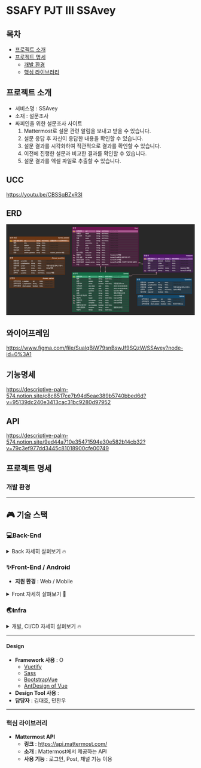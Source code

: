 # SSAFY PJT III SSAvey

## 목차

- [프로젝트 소개](#프로젝트-소개)
- [프로젝트 명세](#프로젝트-명세)
  - [개발 환경](#개발-환경)
  - [핵심 라이브러리](#핵심-라이브러리)
    <br>

## 프로젝트 소개

- 서비스명 : SSAvey
- 소재 : 설문조사
- 싸피인을 위한 설문조사 사이트
  1. Mattermost로 설문 관련 알림을 보내고 받을 수 있습니다.
  2. 설문 응답 후 자신이 응답한 내용을 확인할 수 있습니다.
  3. 설문 결과를 시각화하여 직관적으로 결과를 확인할 수 있습니다.
  4. 이전에 진행한 설문과 비교한 결과를 확인할 수 있습니다.
  5. 설문 결과를 엑셀 파일로 추출할 수 있습니다.
     <br>

## UCC
https://youtu.be/CBSSqBZxR3I
## ERD
![ERD](exec/ERD.PNG)

## 와이어프레임
https://www.figma.com/file/SualqBiW79snBswJf9SQzW/SSAvey?node-id=0%3A1

## 기능명세
https://descriptive-palm-574.notion.site/c8c8517ce7b94d5eae389b5740bbed6d?v=95139dc240e3413cac31bc9280d97952

## API
https://descriptive-palm-574.notion.site/9ed44a710e35471594e30e582b14cb32?v=79c3ef977dd3445c81018900cfe00749

## 프로젝트 명세

### 개발 환경

---
## :video_game: 기술 스택


### 💻Back-End

<details>
    <summary>Back 자세히 살펴보기 🔥</summary>
    <ul>
      <li>기술스택 ⚙</li>
    </ul>
    <ul>
        <li>Spring-Boot : 2.3.9</li>
        <li>Spring-Data-MongoDB</li>
        <li>spring-boot-starter-validation</li>
        <li>spring-boot-starter-jdbc</li>
        <li>spring-cloud-starter-aws : 2.2.5</li>
        <li>lombok</li>
        <li>mongoDB</li>
    </ul>
</details>

### ✨Front-End / Android

- **지원 환경** : Web / Mobile 
<details>
    <summary>Front 자세히 살펴보기 🌈</summary>
    <ul>
        <li>기술스택 ⚙</li>
    </ul>   
    <ul>
        <li>JS, HTML, CSS</li>
        <li>SCSS</li>
        <li>vue/cli 4.5.13</li>
        <li>vue 2.6.10</li>
    </ul>
    <li>--------------------------------------------------------------------------------------</li>
    <ul>
        <li>라이브러리 📚</li>
    </ul>   
    <ul>
        <li>axios</li>
        <li>eslint & prettier</li>
        <li>node-sass</li>
        <li>sass-loader</li>
        <li>aos</li>
        <li>bootstrap</li>
        <li>bootstrap-vue</li>
        <li>jwt-decode</li>
        <li>less-loader</li>
        <li>v-calendar</li>
        <li>vue-compare-image</li>
        <li>vue-easy-range-date-picker</li>
        <li>vue-infinite-loading</li>   
        <li>vue-typer</li>
        <li>vue2-datepicker</li>
        <li>vue2-daterange-picker</li>
        <li>vuejs-countdown</li>
        <li>vuelendar</li>
        <li>vuelidate</li>
        <li>vuex</li>
        <li>vuex-persistedstate</li>
    </ul>
</details>


### 🌏Infra

  <details>
      <summary>개발, CI/CD 자세히 살펴보기 🔥</summary>
      <ul>
          <li>AWS-EC2</li>
          <li>Jenkins</li>
          <li>Docker</li>
      </ul>
  </details>


-------------------------------------------------

#### Design

- **Framework 사용** : O 
  - [Vuetify](https://vuetifyjs.com/)
  - [Sass](https://sass-lang.com/)
  - [BootstrapVue](https://bootstrap-vue.org/)
  - [AntDesign of Vue](https://antdv.com/docs/vue/introduce-cn/)
- **Design Tool 사용** : 
- **담당자** : 김대호, 민찬우
  <br>

--------------------
### 핵심 라이브러리

- **Mattermost API**
  - **링크** : https://api.mattermost.com/
  - **소개** : Mattermost에서 제공하는 API
  - **사용 기능** : 로그인, Post, 채널 기능 이용

